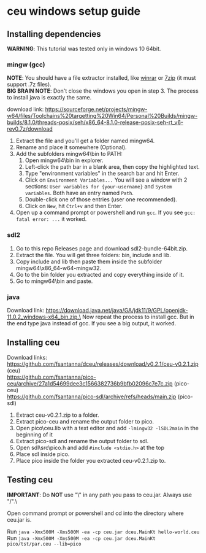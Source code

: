 # ceu windows setup guide

## Installing dependencies

__WARNING__: This tutorial was tested only in windows 10 64bit.

### mingw (gcc)

__NOTE__: You should have a file extractor installed, like [winrar](https://www.win-rar.com/start.html?&L=0) or [7zip](https://www.7-zip.org/) (it must support .7z files).\
__BIG BRAIN NOTE__: Don't close the windows you open in step 3. The process to install java is exactly the same.

download link: https://sourceforge.net/projects/mingw-w64/files/Toolchains%20targetting%20Win64/Personal%20Builds/mingw-builds/8.1.0/threads-posix/seh/x86_64-8.1.0-release-posix-seh-rt_v6-rev0.7z/download

1. Extract the file and you'll get a folder named mingw64.
2. Rename and place it somewhere (Optional).
3. Add the subfolders mingw64\\bin to PATH:
    1. Open mingw64\\bin in explorer.
    2. Left-click the path bar in a blank area, then copy the highlighted text.
    3. Type "environment variables" in the search bar and hit Enter.
    4. Click on ```Environment Variables...``` You will see a window with 2 sections: ```User variables for {your-username}``` and ```System variables```. Both have an entry named ```Path```.
    5. Double-click one of those entries (user one recommended).
    6. Click on ```New```, hit ```Ctrl+v``` and then Enter.
4. Open up a command prompt or powershell and run ```gcc```. If you see ```gcc: fatal error: ...``` it worked.

### sdl2

1. Go to this repo Releases page and download sdl2-bundle-64bit.zip.
2. Extract the file. You will get three folders: bin, include and lib.
3. Copy include and lib then paste them inside the subfolder mingw64\\x86_64-w64-mingw32.
5. Go to the bin folder you extracted and copy everything inside of it.
6. Go to mingw64\\bin and paste.

### java

Download link: https://download.java.net/java/GA/jdk11/9/GPL/openjdk-11.0.2_windows-x64_bin.zip.\
Now repeat the process to install gcc. But in the end type java instead of gcc. If you see a big output, it worked.

## Installing ceu

Download links:\
https://github.com/fsantanna/dceu/releases/download/v0.2.1/ceu-v0.2.1.zip (ceu)\
https://github.com/fsantanna/pico-ceu/archive/27a1d54699dee3c1566382736b9bfb02096c7e7c.zip (pico-ceu)\
https://github.com/fsantanna/pico-sdl/archive/refs/heads/main.zip (pico-sdl)

1. Extract ceu-v0.2.1.zip to a folder.
2. Extract pico-ceu and rename the output folder to pico.
3. Open pico\\ceu.lib with a text editor and add ```-lmingw32 -lSDL2main``` in the beginning of it
4. Extract pico-sdl and rename the output folder to sdl.
5. Open sdl\\src\\pico.h and add ```#include <stdio.h>``` at the top
6. Place sdl inside pico.
7. Place pico inside the folder you extracted ceu-v0.2.1.zip to.

## Testing ceu

__IMPORTANT__: Do __NOT__ use "\\" in any path you pass to ceu.jar. Always use "/".\

Open command prompt or powershell and cd into the directory where ceu.jar is.

Run ```java -Xmx500M -Xms500M -ea -cp ceu.jar dceu.MainKt hello-world.ceu```\
Run ```java -Xmx500M -Xms500M -ea -cp ceu.jar dceu.MainKt pico/tst/par.ceu --lib=pico```